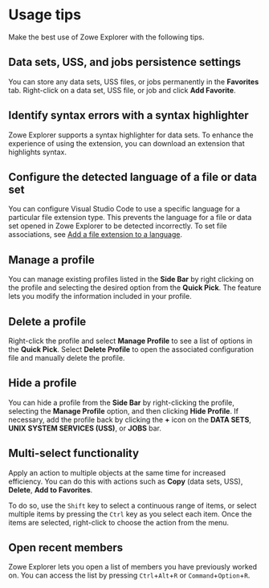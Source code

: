 # Usage tips

Make the best use of Zowe Explorer with the following tips.

## Data sets, USS, and jobs persistence settings

You can store any data sets, USS files, or jobs permanently in the **Favorites** tab. Right-click on a data set, USS file, or job and click **Add Favorite**.

## Identify syntax errors with a syntax highlighter

Zowe Explorer supports a syntax highlighter for data sets. To enhance the experience of using the extension, you can download an extension that highlights syntax.

## Configure the detected language of a file or data set

You can configure Visual Studio Code to use a specific language for a particular file extension type. This prevents the language for a file or data set opened in Zowe Explorer to be detected incorrectly. To set file associations, see [Add a file extension to a language](https://code.visualstudio.com/docs/languages/overview#_add-a-file-extension-to-a-language).

## Manage a profile

You can manage existing profiles listed in the **Side Bar** by right clicking on the profile and selecting the desired option from the **Quick Pick**. The feature lets you modify the information included in your profile.

## Delete a profile

Right-click the profile and select **Manage Profile** to see a list of options in the **Quick Pick**. Select **Delete Profile** to open the associated configuration file and manually delete the profile.

## Hide a profile

You can hide a profile from the **Side Bar** by right-clicking the profile, selecting the **Manage Profile** option, and then clicking **Hide Profile**. If necessary, add the profile back by clicking the **+** icon on the **DATA SETS**, **UNIX SYSTEM SERVICES (USS)**, or **JOBS** bar.

## Multi-select functionality

Apply an action to multiple objects at the same time for increased efficiency. You can do this with actions such as **Copy** (data sets, USS), **Delete**, **Add to Favorites**.

To do so, use the `Shift` key to select a continuous range of items, or select multiple items by pressing the `Ctrl` key as you select each item. Once the items are selected, right-click to choose the action from the menu.

## Open recent members

Zowe Explorer lets you open a list of members you have previously worked on. You can access the list by pressing `Ctrl`+`Alt`+`R` or `Command`+`Option`+`R`.
